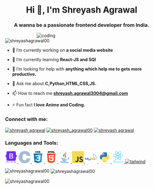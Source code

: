 <h1 align="center">Hi 👋, I'm Shreyash Agrawal</h1>
<h3 align="center">A wanna be a passionate frontend developer from India.</h3>
<img align="right" alt="coding" width="400" src="https://cdn.dribbble.com/users/1162077/screenshots/3848914/programmer.gif"> 

<p align="left"> <img src="https://komarev.com/ghpvc/?username=shreyashagrawal00&label=Profile%20views&color=0e75b6&style=flat" alt="shreyashagrawal00" /> </p>

- 🔭 I’m currently working on **a social media website**

- 🌱 I’m currently learning **React-JS and SQl**

- 🤝 I’m looking for help with **anything which help me to gets more productive.**

- 💬 Ask me about **C,Python,HTML,CSS,JS.**

- 📫 How to reach me **shreyash.agrawal3004@gmail.com**

- ⚡ Fun fact **I love Anime and Coding.**

<h3 align="left">Connect with me:</h3>
<p align="left">
<a href="https://linkedin.com/in/shreyash agrawal" target="blank"><img align="center" src="https://raw.githubusercontent.com/rahuldkjain/github-profile-readme-generator/master/src/images/icons/Social/linked-in-alt.svg" alt="shreyash agrawal" height="30" width="40" /></a>
<a href="https://instagram.com/shreyash_agrawal00" target="blank"><img align="center" src="https://raw.githubusercontent.com/rahuldkjain/github-profile-readme-generator/master/src/images/icons/Social/instagram.svg" alt="shreyash_agrawal00" height="30" width="40" /></a>
<a href="https://www.leetcode.com/shreyash agrawal" target="blank"><img align="center" src="https://raw.githubusercontent.com/rahuldkjain/github-profile-readme-generator/master/src/images/icons/Social/leet-code.svg" alt="shreyash agrawal" height="30" width="40" /></a>
</p>

<h3 align="left">Languages and Tools:</h3>
<p align="left"> <a href="https://getbootstrap.com" target="_blank" rel="noreferrer"> <img src="https://raw.githubusercontent.com/devicons/devicon/master/icons/bootstrap/bootstrap-plain-wordmark.svg" alt="bootstrap" width="40" height="40"/> </a> <a href="https://www.cprogramming.com/" target="_blank" rel="noreferrer"> <img src="https://raw.githubusercontent.com/devicons/devicon/master/icons/c/c-original.svg" alt="c" width="40" height="40"/> </a> <a href="https://www.w3schools.com/css/" target="_blank" rel="noreferrer"> <img src="https://raw.githubusercontent.com/devicons/devicon/master/icons/css3/css3-original-wordmark.svg" alt="css3" width="40" height="40"/> </a> <a href="https://www.w3.org/html/" target="_blank" rel="noreferrer"> <img src="https://raw.githubusercontent.com/devicons/devicon/master/icons/html5/html5-original-wordmark.svg" alt="html5" width="40" height="40"/> </a> <a href="https://www.java.com" target="_blank" rel="noreferrer"> <img src="https://raw.githubusercontent.com/devicons/devicon/master/icons/java/java-original.svg" alt="java" width="40" height="40"/> </a> <a href="https://developer.mozilla.org/en-US/docs/Web/JavaScript" target="_blank" rel="noreferrer"> <img src="https://raw.githubusercontent.com/devicons/devicon/master/icons/javascript/javascript-original.svg" alt="javascript" width="40" height="40"/> </a> <a href="https://www.mysql.com/" target="_blank" rel="noreferrer"> <img src="https://raw.githubusercontent.com/devicons/devicon/master/icons/mysql/mysql-original-wordmark.svg" alt="mysql" width="40" height="40"/> </a> <a href="https://www.python.org" target="_blank" rel="noreferrer"> <img src="https://raw.githubusercontent.com/devicons/devicon/master/icons/python/python-original.svg" alt="python" width="40" height="40"/> </a> <a href="https://reactjs.org/" target="_blank" rel="noreferrer"> <img src="https://raw.githubusercontent.com/devicons/devicon/master/icons/react/react-original-wordmark.svg" alt="react" width="40" height="40"/> </a> <a href="https://tailwindcss.com/" target="_blank" rel="noreferrer"> <img src="https://www.vectorlogo.zone/logos/tailwindcss/tailwindcss-icon.svg" alt="tailwind" width="40" height="40"/> </a> </p>

<p><img align="left" src="https://github-readme-stats.vercel.app/api/top-langs?username=shreyashagrawal00&show_icons=true&locale=en&layout=compact" alt="shreyashagrawal00" /></p>

<p>&nbsp;<img align="center" src="https://github-readme-stats.vercel.app/api?username=shreyashagrawal00&show_icons=true&locale=en" alt="shreyashagrawal00" /></p>

<p><img align="center" src="https://github-readme-streak-stats.herokuapp.com/?user=shreyashagrawal00&" alt="shreyashagrawal00" /></p>
